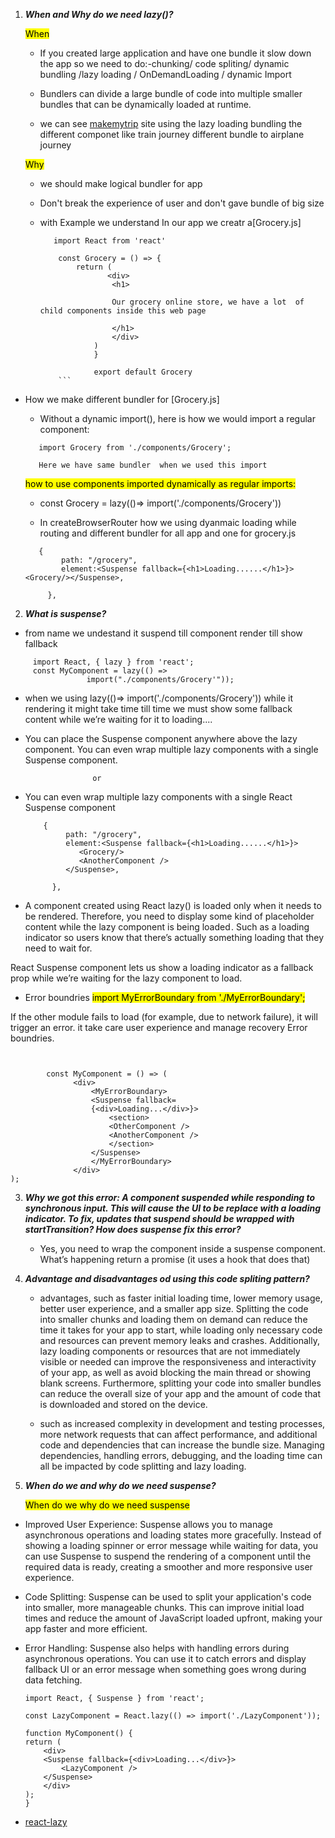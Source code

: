 1. ***When and Why do we need lazy()?***

    <mark>When</mark>
    - If you created large application and have one bundle it slow down the app so we need to do:-chunking/ code spliting/ dynamic bundling /lazy loading / OnDemandLoading / dynamic Import

    - Bundlers can divide a large bundle of code into multiple smaller bundles that can be dynamically loaded at runtime.

    - we can see [makemytrip](https://www.makemytrip.com/) site using the lazy loading bundling the different componet like train journey different bundle to airplane journey 


    <mark>Why</mark>

    - we should make logical bundler for app
    - Don't break the experience of user and don't gave bundle of big size


   


    - with Example we understand In our app we  creatr  a[Grocery.js]

        ```
           import React from 'react'

            const Grocery = () => {
                return (
                       <div>
                        <h1>

                        Our grocery online store, we have a lot  of child components inside this web page

                        </h1>
                        </div>
                    )
                    }

                    export default Grocery
            ```

  - How we make different bundler for [Grocery.js]

    - Without a dynamic import(), here is how we would import a regular component:

    ```
       import Grocery from './components/Grocery';

       Here we have same bundler  when we used this import 

    ```
       <mark>how to use components imported dynamically as regular imports:</mark>

    - const Grocery = lazy(()=> import('./components/Grocery'))

    - In createBrowserRouter how we using dyanmaic loading while routing and different bundler for all app and one for grocery.js
    ```
       {
            path: "/grocery",
            element:<Suspense fallback={<h1>Loading......</h1>}><Grocery/></Suspense>,
      
         },
    ```




2. ***What is suspense?***

- from name we undestand it suspend till component render till show fallback

```
     import React, { lazy } from 'react';
     const MyComponent = lazy(() =>
                 import("./components/Grocery'"));
```

- when we using lazy(()=> import('./components/Grocery')) while it rendering it might take time till time we must show some fallback content while we’re waiting for it to loading....


- You can place the Suspense component anywhere above the lazy component. You can even wrap multiple lazy components with a single Suspense component.

                     or

- You can even wrap multiple lazy components with a single React Suspense component


   ```
       {
            path: "/grocery",
            element:<Suspense fallback={<h1>Loading......</h1>}>
               <Grocery/>
               <AnotherComponent />
            </Suspense>,
      
         },
    ```


- A component created using React lazy() is loaded only when it needs to be rendered. Therefore, you need to display some kind of placeholder content while the lazy component is being loaded . Such as a loading indicator so users know that there’s actually something loading that they need to wait for.

React Suspense component lets us show a loading indicator as a fallback prop while we’re waiting for the lazy component to load.

- Error boundries <mark>import MyErrorBoundary from './MyErrorBoundary';</mark>

If the other module fails to load (for example, due to network failure), it will trigger an error. it take care user experience and manage recovery Error boundries.

  ```

  
          const MyComponent = () => (
                <div>
                    <MyErrorBoundary>
                    <Suspense fallback=
                    {<div>Loading...</div>}>
                        <section>
                        <OtherComponent />
                        <AnotherComponent />
                        </section>
                    </Suspense>
                    </MyErrorBoundary>
                </div>
);
  ```

3. ***Why we got this error: A component suspended while responding to synchronous input. This will cause the UI to be replace with a loading indicator. To fix, updates that suspend should be wrapped with startTransition? How does suspense fix this error?***

    - Yes, you need to wrap the component inside  a suspense component. What’s happening return a promise (it uses a hook that does that)



4. ***Advantage and disadvantages od using this code spliting pattern?*** 


    - advantages, such as faster initial loading time, lower memory usage, better user experience, and a smaller app size. Splitting the code into smaller chunks and loading them on demand can reduce the time it takes for your app to start, while loading only necessary code and resources can prevent memory leaks and crashes. Additionally, lazy loading components or resources that are not immediately visible or needed can improve the responsiveness and interactivity of your app, as well as avoid blocking the main thread or showing blank screens. Furthermore, splitting your code into smaller bundles can reduce the overall size of your app and the amount of code that is downloaded and stored on the device.


    - such as increased complexity in development and testing processes, more network requests that can affect performance, and additional code and dependencies that can increase the bundle size. Managing dependencies, handling errors, debugging, and the loading time can all be impacted by code splitting and lazy loading.

5. ***When do we and why do we need suspense?***

   <mark> When do we why do we need suspense</mark>
- Improved User Experience: Suspense allows you to manage asynchronous operations and loading states more gracefully. Instead of showing a loading spinner or error message while waiting for data, you can use Suspense to suspend the rendering of a component until the required data is ready, creating a smoother and more responsive user experience.

  

- Code Splitting: Suspense can be used to split your application's code into smaller, more manageable chunks. This can improve initial load times and reduce the amount of JavaScript loaded upfront, making your app faster and more efficient.

- Error Handling: Suspense also helps with handling errors during asynchronous operations. You can use it to catch errors and display fallback UI or an error message when something goes wrong during data fetching.

    ```
    import React, { Suspense } from 'react';

    const LazyComponent = React.lazy(() => import('./LazyComponent'));

    function MyComponent() {
    return (
        <div>
        <Suspense fallback={<div>Loading...</div>}>
            <LazyComponent />
        </Suspense>
        </div>
    );
    }
    ```



  


 - [react-lazy](https://www.copycat.dev/blog/react-lazy/)